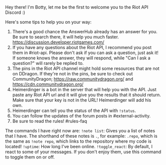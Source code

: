 Hey there! I'm Botty, let me be the first to welcome you to the Riot API Discord :)

Here's some tips to help you on your way:
1. There's a good chance the AnswerHub already has an answer for you. Be sure to search there, it will help you much faster. https://discussion.developer.riotgames.com/
2. If you have any questions about the Riot API, I recommend you post them in #riot-api. Please don't ask if you can ask a question, just ask it! If someone knows the answer, they will respond, while "Can I ask a question?" will rarely be replied to.
3. The pins in the Riot API channel might hold some resources that are not on DDragon. If they're not in the pins, be sure to check out CommunityDragon; https://raw.communitydragon.org/ and https://cdn.communitydragon.org/
4. Heimerdinger is a bot in the server that will help you with the API. Just paste any Riot API url and it will give you the results that it should return. Make sure that your key is not in the URL! Heimerdinger will add his own. 
5. Heimerdinger can tell you the status of the API with `!status`.
6. You can follow the updates of the forum posts in #external-activity.
7. Be sure to read the rules! #rules-faq

The commands I have right now are:
`!note list`: Gives you a list of notes that I have. The shorthand of these notes is `.`, for example: `.repo`, which is the same as `!note repo`, which links to the repository where my code is located!
`!uptime`: How long I've been online.
`!toggle_react`: By default, I react to some of your messages. If you don't enjoy them, use this command to toggle them on or off.

